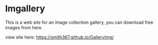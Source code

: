 # Imgallery
This is a web site for an image collection gallery, you can download free images from here.


view site here: https://smith367.github.io/GalleryImg/
